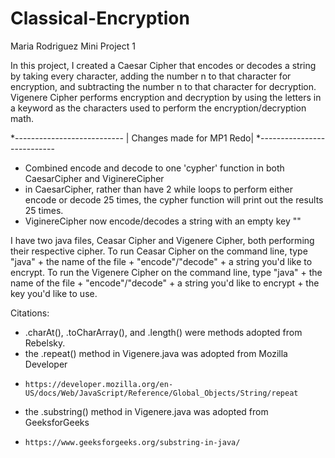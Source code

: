 # Classical-Encryption
Maria Rodriguez
Mini Project 1

In this project, I created a Caesar Cipher that encodes or decodes a string by taking every character, adding the
number n to that character for encryption, and subtracting the number n to that character for decryption. 
Vigenere Cipher performs encryption and decryption by using the letters in a keyword as the characters used
to perform the encryption/decryption math.

*---------------------------
| Changes made for MP1 Redo|
*---------------------------
- Combined encode and decode to one 'cypher' function in both CaesarCipher and ViginereCipher
- in CaesarCipher, rather than have 2 while loops to perform either encode or decode 25 times, the cypher
   function will print out the results 25 times.
- ViginereCipher now encode/decodes a string with an empty key ""

I have two java files, Ceasar Cipher and Vigenere Cipher, both performing their respective cipher. To run Ceasar 
Cipher on the command line, type "java" + the name of the file + "encode"/"decode" + a string you'd like to encrypt. 
To run the Vigenere Cipher on the command line, type "java" + the name of the file + "encode"/"decode" + a string 
you'd like to encrypt + the key you'd like to use.

Citations:
  * .charAt(), .toCharArray(), and .length() were methods adopted from Rebelsky.
  * the .repeat() method in Vigenere.java was adopted from Mozilla Developer
  *     https://developer.mozilla.org/en-US/docs/Web/JavaScript/Reference/Global_Objects/String/repeat
  * the .substring() method in Vigenere.java was adopted from GeeksforGeeks
  *     https://www.geeksforgeeks.org/substring-in-java/
